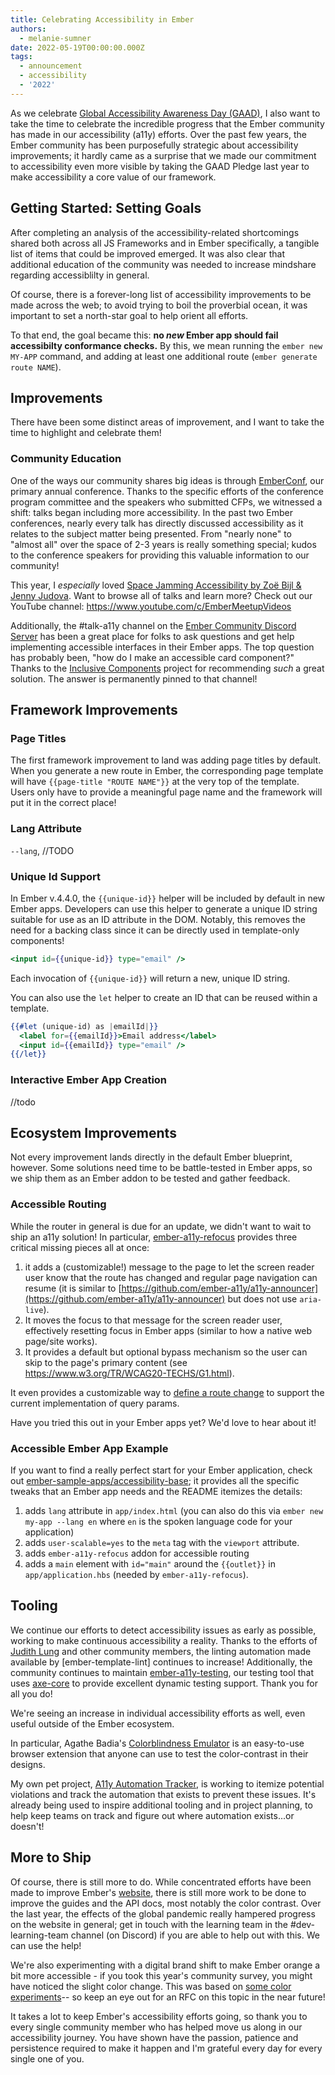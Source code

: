 ```yaml
---
title: Celebrating Accessibility in Ember
authors:
  - melanie-sumner
date: 2022-05-19T00:00:00.000Z
tags:
  - announcement
  - accessibility
  - '2022'
---
```


As we celebrate [Global Accessibility Awareness Day (GAAD)](https://globalaccessibilityawarenessday.org/), I also want to take the time to celebrate the incredible progress that the Ember community has made in our accessibility (a11y) efforts. Over the past few years, the Ember community has been purposefully strategic about accessibility improvements; it hardly came as a surprise that we made our commitment to accessibility even more visible by taking the GAAD Pledge last year to make accessibility a core value of our framework.

## Getting Started: Setting Goals

After completing an analysis of the accessibility-related shortcomings shared both across all JS Frameworks and in Ember specifically, a tangible list of items that could be improved emerged. It was also clear that additional education of the community was needed to increase mindshare regarding accessiblilty in general.

Of course, there is a forever-long list of accessibility improvements to be made across the web; to avoid trying to boil the proverbial ocean, it was important to set a north-star goal to help orient all efforts. 

To that end, the goal became this: <strong>no <em>new</em> Ember app should fail accessibilty conformance checks.</strong> By this, we mean running the `ember new MY-APP` command, and adding at least one additional route (`ember generate route NAME`).

## Improvements

There have been some distinct areas of improvement, and I want to take the time to highlight and celebrate them!

### Community Education

One of the ways our community shares big ideas is through [EmberConf](https://emberconf.com), our primary annual conference. Thanks to the specific efforts of the conference program committee and the speakers who submitted CFPs, we witnessed a shift: talks began including more accessibility. In the past two Ember conferences, nearly every talk has directly discussed accessibility as it relates to the subject matter being presented. From "nearly none" to "almost all" over the space of 2-3 years is really something special; kudos to the conference speakers for providing this valuable information to our community!

This year, I <em>especially</em> loved [Space Jamming Accessibility by Zoë Bijl & Jenny Judova](https://www.youtube.com/watch?v=QJxtGuJ2E0U). Want to browse all of talks and learn more? Check out our YouTube channel: https://www.youtube.com/c/EmberMeetupVideos

Additionally, the #talk-a11y channel on the [Ember Community Discord Server](https://discord.gg/emberjs) has been a great place for folks to ask questions and get help implementing accessible interfaces in their Ember apps. The top question has probably been, "how do I make an accessible card component?" Thanks to the [Inclusive Components](https://inclusive-components.design/cards/) project for recommending <em>such</em> a great solution. The answer is permanently pinned to that channel!

## Framework Improvements

### Page Titles

The first framework improvement to land was adding page titles by default. When you generate a new route in Ember, the corresponding page template will have `{{page-title "ROUTE NAME"}}` at the very top of the template. Users only have to provide a meaningful page name and the framework will put it in the correct place! 

### Lang Attribute
`--lang`, //TODO 

### Unique Id Support

In Ember v.4.4.0, the `{{unique-id}}` helper will be included by default in new Ember apps. Developers can use this helper to generate a unique ID string suitable for use as an ID attribute in the DOM. Notably, this removes the need for a backing class since it can be directly used in template-only components!

```handlebars
<input id={{unique-id}} type="email" />
```

Each invocation of `{{unique-id}}` will return a new, unique ID string.

You can also use the `let` helper to create an ID that can be reused within a template.

```handlebars
{{#let (unique-id) as |emailId|}}
  <label for={{emailId}}>Email address</label>
  <input id={{emailId}} type="email" />
{{/let}}
```

### Interactive Ember App Creation
//todo

## Ecosystem Improvements

Not every improvement lands directly in the default Ember blueprint, however. Some solutions need time to be battle-tested in Ember apps, so we ship them as an Ember addon to be tested and gather feedback.

### Accessible Routing

While the router in general is due for an update, we didn't want to wait to ship an a11y solution! In particular, [ember-a11y-refocus](https://github.com/ember-a11y/ember-a11y-refocus) provides three critical missing pieces all at once: 

1. it adds a (customizable!) message to the page to let the screen reader user know that the route has changed and regular page navigation can resume (it is similar to [https://github.com/ember-a11y/a11y-announcer](https://github.com/ember-a11y/a11y-announcer) but does not use `aria-live`).
2. It moves the focus to that message for the screen reader user, effectively resetting focus in Ember apps (similar to how a native web page/site works).
3. It provides a default but optional bypass mechanism so the user can skip to the page's primary content (see https://www.w3.org/TR/WCAG20-TECHS/G1.html). 

It even provides a customizable way to [define a route change](https://github.com/ember-a11y/ember-a11y-refocus#customizing-the-definition-of-a-route-change) to support the current implementation of query params.

Have you tried this out in your Ember apps yet? We'd love to hear about it!

### Accessible Ember App Example

If you want to find a really perfect start for your Ember application, check out [ember-sample-apps/accessibility-base](https://github.com/ember-sample-apps/accessibility-base); it provides all the specific tweaks that an Ember app needs and the README itemizes the details:

1. adds `lang` attribute in `app/index.html` (you can also do this via `ember new my-app --lang en` where `en` is the spoken language code for your application)
2. adds `user-scalable=yes` to the `meta` tag with the `viewport` attribute.
3. adds `ember-a11y-refocus` addon for accessible routing
4. adds a `main` element with `id="main"` around the `{{outlet}}` in `app/application.hbs` (needed by `ember-a11y-refocus`).

## Tooling

We continue our efforts to detect accessibility issues as early as possible, working to make continuous accessibility a reality. Thanks to the efforts of [Judith Lung](https://github.com/judithhinlung) and other community members, the linting automation made available by [ember-template-lint] continues to increase! Additionally, the community continues to maintain [ember-a11y-testing](), our testing tool that uses [axe-core]() to provide excellent dynamic testing support. Thank you for all you do!

We're seeing an increase in individual accessibility efforts as well, even useful outside of the Ember ecosystem.

In particular, Agathe Badia's [Colorblindness Emulator](https://github.com/Agathebadia/colorblind-emulator) is an easy-to-use browser extension that anyone can use to test the color-contrast in their designs.

My own pet project, [A11y Automation Tracker](a11y-automation.dev), is working to itemize potential violations and track the automation that exists to prevent these issues. It's already being used to inspire additional tooling and in project planning, to help keep teams on track and figure out where automation exists...or doesn't!

## More to Ship

Of course, there is still more to do. While concentrated efforts have been made to improve Ember's [website](), there is still more work to be done to improve the guides and the API docs, most notably the color contrast. Over the last year, the effects of the global pandemic really hampered progress on the website in general; get in touch with the learning team in the #dev-learning-team channel (on Discord) if you are able to help out with this. We can use the help!

We're also experimenting with a digital brand shift to make Ember orange a bit more accessible - if you took this year's community survey, you might have noticed the slight color change. This was based on [some color experiments](https://codepen.io/melsumner/pen/JjOmGGr)-- so keep an eye out for an RFC on this topic in the near future!

It takes a lot to keep Ember's accessibility efforts going, so thank you to every single community member who has helped move us along in our accessibility journey. You have shown have the passion, patience and persistence required to make it happen and I'm grateful every day for every single one of you.
